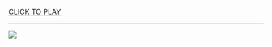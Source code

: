 
<a href="https://premium76.site?title=unblocked_games_cookie_clicker&ref=13M">CLICK TO PLAY</a></h3>
<hr>

<a href="https://premium76.site?title=unblocked_games_cookie_clicker&ref=13M"><img src="https://clearcache.store/games.png"></a>


